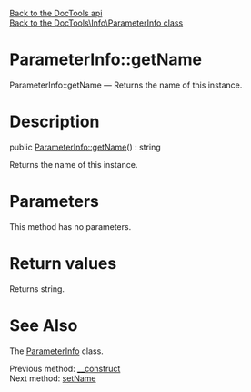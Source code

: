 [Back to the DocTools api](https://github.com/lingtalfi/DocTools/blob/master/doc/api/DocTools.md)<br>
[Back to the DocTools\Info\ParameterInfo class](https://github.com/lingtalfi/DocTools/blob/master/doc/api/DocTools/Info/ParameterInfo.md)


ParameterInfo::getName
================



ParameterInfo::getName — Returns the name of this instance.




Description
================


public [ParameterInfo::getName](https://github.com/lingtalfi/DocTools/blob/master/doc/api/DocTools/Info/ParameterInfo/getName.md)() : string




Returns the name of this instance.




Parameters
================

This method has no parameters.


Return values
================

Returns string.







See Also
================

The [ParameterInfo](https://github.com/lingtalfi/DocTools/blob/master/doc/api/DocTools/Info/ParameterInfo.md) class.

Previous method: [__construct](https://github.com/lingtalfi/DocTools/blob/master/doc/api/DocTools/Info/ParameterInfo/__construct.md)<br>Next method: [setName](https://github.com/lingtalfi/DocTools/blob/master/doc/api/DocTools/Info/ParameterInfo/setName.md)<br>

